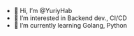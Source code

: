 - 👋 Hi, I’m @YuriyHab
- 👀 I’m interested in Backend dev., CI/CD 
- 🌱 I’m currently learning Golang, Python

